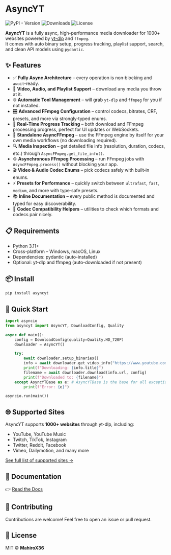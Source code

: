 # AsyncYT

![PyPI - Version](https://img.shields.io/pypi/v/asyncyt?style=for-the-badge)
![Downloads](https://img.shields.io/pypi/dm/asyncyt?style=for-the-badge)
![License](https://img.shields.io/pypi/l/asyncyt?style=for-the-badge)

**AsyncYT** is a fully async, high-performance media downloader for 1000+ websites powered by [yt-dlp](https://github.com/yt-dlp/yt-dlp) and `ffmpeg`.  
It comes with auto binary setup, progress tracking, playlist support, search, and clean API models using `pydantic`.

## ✨ Features

- ✅ **Fully Async Architecture** – every operation is non‑blocking and `await`‑ready.
- 🎥 **Video, Audio, and Playlist Support** – download any media you throw at it.
- 🌐 **Automatic Tool Management** – will grab `yt-dlp` and `ffmpeg` for you if not installed.
- 🎛 **Advanced FFmpeg Configuration** – control codecs, bitrates, CRF, presets, and more via strongly‑typed enums.
- 📡 **Real‑Time Progress Tracking** – both download and FFmpeg processing progress, perfect for UI updates or WebSockets.
- 🧩 **Standalone AsyncFFmpeg** – use the FFmpeg engine by itself for your own media workflows (no downloading required).
- 🔍 **Media Inspection** – get detailed file info (resolution, duration, codecs, etc.) through `AsyncFFmpeg.get_file_info()`.
- ⚙️ **Asynchronous FFmpeg Processing** – run FFmpeg jobs with `AsyncFFmpeg.process()` without blocking your app.
- 🎬 **Video & Audio Codec Enums** – pick codecs safely with built‑in enums.
- ⚡ **Presets for Performance** – quickly switch between `ultrafast`, `fast`, `medium`, and more with type‑safe presets.
- 📚 **Inline Documentation** – every public method is documented and typed for easy discoverability.
- 🔗 **Codec Compatibility Helpers** – utilities to check which formats and codecs pair nicely.

## 📋 Requirements

- Python 3.11+
- Cross-platform – Windows, macOS, Linux
- Dependencies: pydantic (auto-installed)
- Optional: yt-dlp and ffmpeg (auto-downloaded if not present)

## 📦 Install

```bash
pip install asyncyt
```

## 🚀 Quick Start

```py
import asyncio
from asyncyt import AsyncYT, DownloadConfig, Quality

async def main():
    config = DownloadConfig(quality=Quality.HD_720P)
    downloader = AsyncYT()

    try:
        await downloader.setup_binaries()
        info = await downloader.get_video_info("https://www.youtube.com/watch?v=dQw4w9WgXcQ")
        print(f"Downloading: {info.title}")
        filename = await downloader.download(info.url, config)
        print(f"Downloaded to: {filename}")
    except AsyncYTBase as e: # AsyncYTBase is the base for all exceptions in this library"
        print(f"Error: {e}")

asyncio.run(main())
```

## 🌐 Supported Sites

AsyncYT supports **1000+ websites** through yt-dlp, including:

- YouTube, YouTube Music
- Twitch, TikTok, Instagram
- Twitter, Reddit, Facebook
- Vimeo, Dailymotion, and many more

[See full list of supported sites →](https://github.com/yt-dlp/yt-dlp/blob/master/supportedsites.md)

## 📖 Documentation

👉 [Read the Docs](https://github.com/mahirox36/AsyncYT/wiki)

## 🤝 Contributing

Contributions are welcome! Feel free to open an issue or pull request.

## 📜 License

MIT © **MahiroX36**
